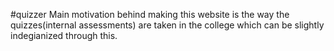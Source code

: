 #quizzer
Main motivation behind making this website is the way the quizzes(internal assessments) are taken in the college which can be slightly indegianized through this.

 